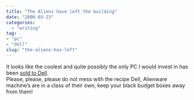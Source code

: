 ```yaml
---
title: "The Aliens have left the building"
date: "2006-03-23"
categories: 
  - "writing"
tag:
- "pc"
- "dell"
slug: "the-aliens-has-left"
---
```


It looks like the coolest and quite possibly the only PC I would invest in has been [sold to Dell][1].  
Please, please, please do not mess with the recipe Dell, Alienware machine’s are in a class of their own, keep your black budget boxes away from them!

[1]:	https://gizmodo.com/gadgets/pcs/dell-buys-alienware-162317.php